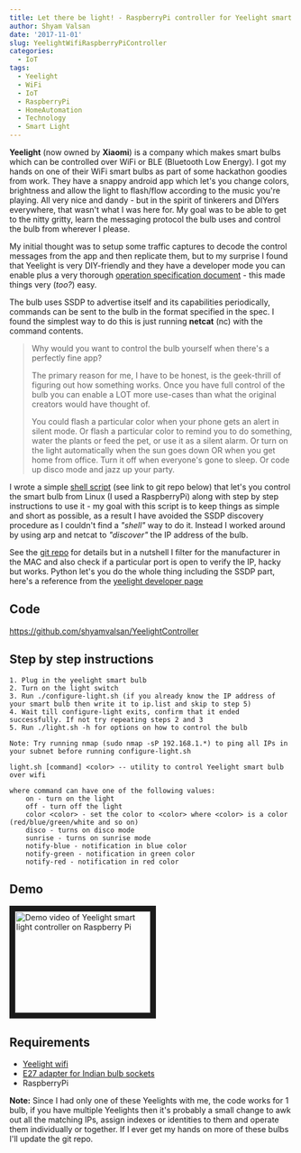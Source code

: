 ```yaml
---
title: Let there be light! - RaspberryPi controller for Yeelight smart bulb
author: Shyam Valsan
date: '2017-11-01'
slug: YeelightWifiRaspberryPiController
categories:
  - IoT
tags:
  - Yeelight
  - WiFi
  - IoT
  - RaspberryPi
  - HomeAutomation
  - Technology
  - Smart Light
---
```


**Yeelight** (now owned by **Xiaomi**) is a company which makes smart bulbs which can be controlled over WiFi or BLE (Bluetooth Low Energy). I got my hands on one of their WiFi smart bulbs as part of some hackathon goodies from work. They have a snappy android app which let's you change colors, brightness and allow the light to flash/flow according to the music you're playing. All very nice and dandy - but in the spirit of tinkerers and DIYers everywhere, that wasn't what I was here for. My goal was to be able to get to the nitty gritty, learn the messaging protocol the bulb uses and control the bulb from wherever I please. 

My initial thought was to setup some traffic captures to decode the control messages from the app and then replicate them, but to my surprise I found that Yeelight is very DIY-friendly and they have a developer mode you can enable plus a very thorough [operation specification document](http://www.yeelight.com/download/Yeelight_Inter-Operation_Spec.pdf) - this made things very (*too?*) easy. 

The bulb uses SSDP to advertise itself and its capabilities periodically, commands can be sent to the bulb in the format specified in the spec. I found the simplest way to do this is just running **netcat** (nc) with the command contents.

> Why would you want to control the bulb yourself when there's a perfectly fine app?
>
> The primary reason for me, I have to be honest, is the geek-thrill of figuring out how something works. Once you have full control of the bulb you can enable a LOT more use-cases than what the original creators would have thought of. 
> 
>	You could flash a particular color when your phone gets an alert in silent mode. 
>	Or flash a particular color to remind you to do something, water the plants or feed the pet, or use it as a silent alarm.
>	Or turn on the light automatically when the sun goes down OR when you get home from office. Turn it off when everyone's gone to sleep. 
>	Or code up disco mode and jazz up your party.
		

I wrote a simple [shell script](https://github.com/shyamvalsan/YeelightController/blob/master/light.sh) (see link to git repo below) that let's you control the smart bulb from Linux (I used a RaspberryPi) along with step by step instructions to use it - my goal with this script is to keep things as simple and short as possible, as a result I have avoided the SSDP discovery procedure as I couldn't find a *"shell"* way to do it. Instead I worked around by using arp and netcat to *"discover"* the IP address of the bulb. 

See the [git repo](https://github.com/shyamvalsan/YeelightController) for details but in a nutshell I filter for the manufacturer in the MAC and also check if a particular port is open to verify the IP, hacky but works. Python let's you do the whole thing including the SSDP part, here's a reference from the [yeelight developer page](https://www.yeelight.com/download/developer/yeelight_demo_lan_ctrl_python.zip)

## Code
<https://github.com/shyamvalsan/YeelightController>

## Step by step instructions
	1. Plug in the yeelight smart bulb
	2. Turn on the light switch
	3. Run ./configure-light.sh (if you already know the IP address of your smart bulb then write it to ip.list and skip to step 5)
	4. Wait till configure-light exits, confirm that it ended successfully. If not try repeating steps 2 and 3
	5. Run ./light.sh -h for options on how to control the bulb
	
	Note: Try running nmap (sudo nmap -sP 192.168.1.*) to ping all IPs in your subnet before running configure-light.sh 

```shell
light.sh [command] <color> -- utility to control Yeelight smart bulb over wifi

where command can have one of the following values:
    on - turn on the light
    off - turn off the light
    color <color> - set the color to <color> where <color> is a color (red/blue/green/white and so on)
    disco - turns on disco mode
    sunrise - turns on sunrise mode
    notify-blue - notification in blue color
    notify-green - notification in green color
    notify-red - notification in red color
```

## Demo
<a href="http://www.youtube.com/watch?feature=player_embedded&v=EqDKSsEf1HE
" target="_blank"><img src="http://img.youtube.com/vi/EqDKSsEf1HE/0.jpg" 
alt="Demo video of Yeelight smart light controller on Raspberry Pi" width="240" height="180" border="10" /></a>


## Requirements
- [Yeelight wifi](http://www.ebay.in/itm/Xiaomi-Yeelight-White-Color-LED-Smart-Bulb-8W-WiFi-Control-Adjustable-Brightness-/152609584877?hash=item23883d76ed)
- [E27 adapter for Indian bulb sockets](http://www.ebay.in/itm/B22-to-E27-LED-Halogen-CFL-Light-Base-Bulb-Lamp-Adapter-Converter-Holder-Socket-/132243823330?hash=item1eca589ae2)
- RaspberryPi



**Note:** Since I had only one of these Yeelights with me, the code works for 1 bulb, if you have multiple Yeelights then it's probably a small change to awk out all the matching IPs, assign indexes or identities to them and operate them individually or together. If I ever get my hands on more of these bulbs I'll update the git repo. 
